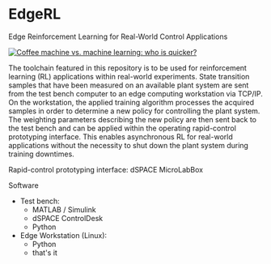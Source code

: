 # EdgeRL
Edge Reinforcement Learning for Real-World Control Applications

[![Coffee machine vs. machine learning: who is quicker?](https://img.youtube.com/vi/hQ49Mc6LV78/0.jpg)](https://www.youtube.com/watch?v=hQ49Mc6LV78)

The toolchain featured in this repository is to be used for reinforcement learning (RL) applications within real-world experiments. 
State transition samples that have been measured on an available plant system are sent from the test bench computer to an edge computing workstation via TCP/IP.
On the workstation, the applied training algorithm processes the acquired samples in order to determine a new policy for controlling the plant system.
The weighting parameters describing the new policy are then sent back to the test bench and can be applied within the operating rapid-control prototyping interface.
This enables asynchronous RL for real-world applications without the necessity to shut down the plant system during training downtimes.

Rapid-control prototyping interface: dSPACE MicroLabBox

Software
  - Test bench: 
    - MATLAB / Simulink
    - dSPACE ControlDesk
    - Python
  - Edge Workstation (Linux):
    - Python
    - that's it
